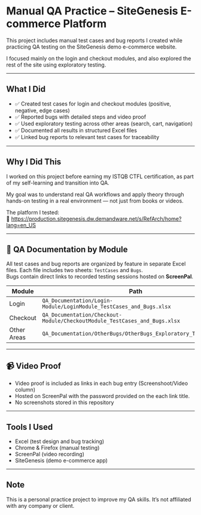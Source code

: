 # Manual QA Practice – SiteGenesis E-commerce Platform

This project includes manual test cases and bug reports I created while practicing QA testing on the SiteGenesis demo e-commerce website.

I focused mainly on the login and checkout modules, and also explored the rest of the site using exploratory testing.

---

## What I Did

- ✅ Created test cases for login and checkout modules (positive, negative, edge cases)
- ✅ Reported bugs with detailed steps and video proof
- ✅ Used exploratory testing across other areas (search, cart, navigation)
- ✅ Documented all results in structured Excel files
- ✅ Linked bug reports to relevant test cases for traceability

---

## Why I Did This

I worked on this project before earning my ISTQB CTFL certification, as part of my self-learning and transition into QA.

My goal was to understand real QA workflows and apply theory through hands-on testing in a real environment — not just from books or videos.

The platform I tested:  
🔗 https://production.sitegenesis.dw.demandware.net/s/RefArch/home?lang=en_US

---

## 📁 QA Documentation by Module

All test cases and bug reports are organized by feature in separate Excel files. Each file includes two sheets: `TestCases` and `Bugs`.  
Bugs contain direct links to recorded testing sessions hosted on **ScreenPal**.

| Module        | Path                                                                 |
|---------------|----------------------------------------------------------------------|
| Login         | `QA_Documentation/Login-Module/LoginModule_TestCases_and_Bugs.xlsx` |
| Checkout      | `QA_Documentation/Checkout-Module/CheckoutModule_TestCases_and_Bugs.xlsx` |
| Other Areas   | `QA_Documentation/OtherBugs/OtherBugs_Exploratory_Testing.xlsx`     |

---

## 📹 Video Proof

- Video proof is included as links in each bug entry (Screenshoot/Video column)
- Hosted on ScreenPal with the password provided on the each link title.
- No screenshots stored in this repository

---

## Tools I Used

- Excel (test design and bug tracking)
- Chrome & Firefox (manual testing)
- ScreenPal (video recording)
- SiteGenesis (demo e-commerce app)

---

## Note

This is a personal practice project to improve my QA skills. It’s not affiliated with any company or client.
